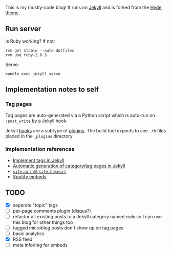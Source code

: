 This is my mostly-code blog! It runs on [Jekyll](https://jekyllrb.com/) and is forked from the [Hyde theme](https://github.com/poole/hyde).

## Run server

Is Ruby working? If not:
```
rvm get stable --auto-dotfiles
rvm use ruby-2.6.3
```

Serve:
```
bundle exec jekyll serve
```

## Implementation notes to self

### Tag pages

Tag pages are auto-generated via a Python script which is auto-run on `:post_write` by a Jekyll hook.

Jekyll [hooks](https://jekyllrb.com/docs/plugins/hooks/) are a subtype of [plugins](https://jekyllrb.com/docs/plugins/installation/). The build tool expects to see `.rb` files placed in the `_plugins` directory.

### Implementation references

- [Implement tags in Jekyll](https://codinfox.github.io/dev/2015/03/06/use-tags-and-categories-in-your-jekyll-based-github-pages/)
- [Automatic generation of category/tag pages in Jekyll](https://github.com/jekyll/jekyll/issues/6952)
- [`site.url` vs `site.baseurl`](https://stackoverflow.com/a/27400343/1006596)
- [Spotify embeds](https://thisisa.blog/how-to-embed-media-github-pages)

## TODO

- [x] separate "topic" tags
- [ ] per-page comments plugin (disqus?)
- [ ] refactor all existing posts to a Jekyll category named `code` so I can use this blog for other things too
- [ ] tagged microblog posts don't show up on tag pages
- [ ] basic analytics
- [x] RSS feed
- [ ] meta info/img for embeds
